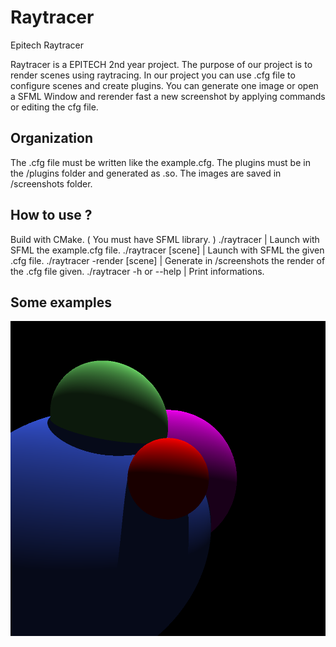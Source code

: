 # Raytracer
Epitech Raytracer

Raytracer is a EPITECH 2nd year project.
The purpose of our project is to render scenes using raytracing.
In our project you can use .cfg file to configure scenes and create plugins.
You can generate one image or open a SFML Window and rerender fast a new screenshot by applying commands or editing the cfg file.

## Organization

The .cfg file must be written like the example.cfg.
The plugins must be in the /plugins folder and generated as .so.
The images are saved in /screenshots folder.

## How to use ?

Build with CMake. ( You must have SFML library. )
./raytracer                   | Launch with SFML the example.cfg file.
./raytracer [scene]           | Launch with SFML the given .cfg file.
./raytracer -render [scene]   | Generate in /screenshots the render of the .cfg file given.
./raytracer -h or --help      | Print informations.

## Some examples

![Sphere_example](/screenshots/example1.png?raw=true "Spheres")
